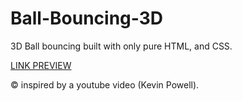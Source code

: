 # Ball-Bouncing-3D
 
 3D Ball bouncing built with only pure HTML, and CSS.
 
[LINK PREVIEW](https://dareenzeyad.github.io/Ball-Bouncing-3D/)

© inspired by a youtube video (Kevin Powell).
